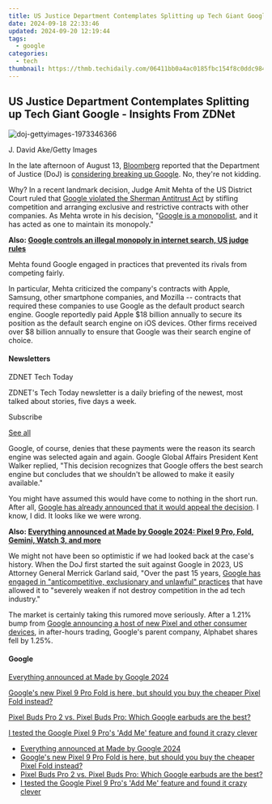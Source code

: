 ```yaml
---
title: US Justice Department Contemplates Splitting up Tech Giant Google - Insights From ZDNet
date: 2024-09-18 22:33:46
updated: 2024-09-20 12:19:44
tags:
  - google
categories:
  - tech
thumbnail: https://thmb.techidaily.com/06411bb0a4ac0185fbc154f8c0ddc984322d7b8bfe4f5c8cf3dfa60ab70bed43.jpg
---
```


## US Justice Department Contemplates Splitting up Tech Giant Google - Insights From ZDNet

![doj-gettyimages-1973346366](https://www.zdnet.com/a/img/resize/a91b28a56e7f705fc11572b0c0bd20b00bab7a78/2024/08/13/9a1863de-61d0-4bde-8a27-488a83d21f47/doj-gettyimages-1973346366.jpg?auto=webp&width=1280)

J. David Ake/Getty Images

In the late afternoon of August 13, [Bloomberg](https://www.bloomberg.com/) reported that the Department of Justice (DoJ) is [considering breaking up Google](https://www.bloomberg.com/news/articles/2024-08-13/doj-considers-seeking-google-goog-breakup-after-major-antitrust-win?srnd=homepage-americas&sref=y7UfZ5i4). No, they're not kidding.

Why? In a recent landmark decision, Judge Amit Mehta of the US District Court ruled that [Google violated the Sherman Antitrust Act](https://www.zdnet.com/article/google-controls-an-illegal-monopoly-in-internet-search-us-judge-rules/) by stifling competition and arranging exclusive and restrictive contracts with other companies. As Mehta wrote in his decision, "[Google is a monopolist,](https://www.documentcloud.org/documents/25032745-045110819896) and it has acted as one to maintain its monopoly." 

**Also: [Google controls an illegal monopoly in internet search, US judge rules](https://www.zdnet.com/article/google-controls-an-illegal-monopoly-in-internet-search-us-judge-rules/)**

Mehta found Google engaged in practices that prevented its rivals from competing fairly. 

In particular, Mehta criticized the company's contracts with Apple, Samsung, other smartphone companies, and Mozilla -- contracts that required these companies to use Google as the default product search engine. Google reportedly paid Apple $18 billion annually to secure its position as the default search engine on iOS devices. Other firms received over $8 billion annually to ensure that Google was their search engine of choice.

#### Newsletters

ZDNET Tech Today

ZDNET's Tech Today newsletter is a daily briefing of the newest, most talked about stories, five days a week.

 Subscribe

[See all](https://www.zdnet.com/newsletters/)

Google, of course, denies that these payments were the reason its search engine was selected again and again. Google Global Affairs President Kent Walker replied, "This decision recognizes that Google offers the best search engine but concludes that we shouldn't be allowed to make it easily available." 

You might have assumed this would have come to nothing in the short run. After all, [Google has already announced that it would appeal the decision](https://www.zdnet.com/article/what-googles-antitrust-loss-means-for-you-and-the-future-of-search/). I know, I did. It looks like we were wrong.

**Also: [Everything announced at Made by Google 2024: Pixel 9 Pro, Fold, Gemini, Watch 3, and more](https://www.zdnet.com/article/everything-announced-at-made-by-google-2024-pixel-9-pro-fold-gemini-watch-3-and-more/)**

We might not have been so optimistic if we had looked back at the case's history. When the DoJ first started the suit against Google in 2023, US Attorney General Merrick Garland said, "Over the past 15 years, [Google has engaged in "anticompetitive, exclusionary and unlawful" practices](https://www.zdnet.com/article/the-justice-department-wants-to-break-up-googles-ad-business/) that have allowed it to "severely weaken if not destroy competition in the ad tech industry."

The market is certainly taking this rumored move seriously. After a 1.21% bump from [Google announcing a host of new Pixel and other consumer devices](https://www.zdnet.com/article/everything-announced-at-made-by-google-2024-pixel-9-pro-fold-gemini-watch-3-and-more/), in after-hours trading, Google's parent company, Alphabet shares fell by 1.25%. 

#### Google

[Everything announced at Made by Google 2024](https://www.zdnet.com/article/everything-announced-at-made-by-google-2024-pixel-9-pro-fold-gemini-watch-3-and-more/ "Everything announced at Made by Google 2024")

[Google's new Pixel 9 Pro Fold is here, but should you buy the cheaper Pixel Fold instead?](https://www.zdnet.com/article/google-pixel-9-pro-fold-vs-pixel-fold/ "Google's new Pixel 9 Pro Fold is here, but should you buy the cheaper Pixel Fold instead?")

[Pixel Buds Pro 2 vs. Pixel Buds Pro: Which Google earbuds are the best?](https://www.zdnet.com/article/pixel-buds-pro-2-vs-pixel-buds-pro-which-google-earbuds-are-the-best/ "Pixel Buds Pro 2 vs. Pixel Buds Pro: Which Google earbuds are the best?")

[I tested the Google Pixel 9 Pro's 'Add Me' feature and found it crazy clever](https://www.zdnet.com/article/the-google-pixel-9-pros-add-me-feature-is-an-ar-camera-tool-youll-actually-use/ "I tested the Google Pixel 9 Pro's 'Add Me' feature and found it crazy clever")

* [Everything announced at Made by Google 2024](https://www.zdnet.com/article/everything-announced-at-made-by-google-2024-pixel-9-pro-fold-gemini-watch-3-and-more/ "Everything announced at Made by Google 2024")
* [Google's new Pixel 9 Pro Fold is here, but should you buy the cheaper Pixel Fold instead?](https://www.zdnet.com/article/google-pixel-9-pro-fold-vs-pixel-fold/ "Google's new Pixel 9 Pro Fold is here, but should you buy the cheaper Pixel Fold instead?")
* [Pixel Buds Pro 2 vs. Pixel Buds Pro: Which Google earbuds are the best?](https://www.zdnet.com/article/pixel-buds-pro-2-vs-pixel-buds-pro-which-google-earbuds-are-the-best/ "Pixel Buds Pro 2 vs. Pixel Buds Pro: Which Google earbuds are the best?")
* [I tested the Google Pixel 9 Pro's 'Add Me' feature and found it crazy clever](https://www.zdnet.com/article/the-google-pixel-9-pros-add-me-feature-is-an-ar-camera-tool-youll-actually-use/ "I tested the Google Pixel 9 Pro's 'Add Me' feature and found it crazy clever")

<ins class="adsbygoogle"
     style="display:block"
     data-ad-format="autorelaxed"
     data-ad-client="ca-pub-7571918770474297"
     data-ad-slot="1223367746"></ins>



<ins class="adsbygoogle"
     style="display:block"
     data-ad-client="ca-pub-7571918770474297"
     data-ad-slot="8358498916"
     data-ad-format="auto"
     data-full-width-responsive="true"></ins>
